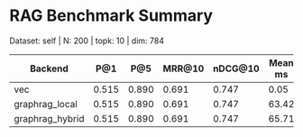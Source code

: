 # RAG Benchmark Summary
Dataset: self | N: 200 | topk: 10 | dim: 784

| Backend | P@1 | P@5 | MRR@10 | nDCG@10 | Mean ms | P95 ms |
|---------|-----|-----|--------|---------|---------|--------|
| vec | 0.515 | 0.890 | 0.691 | 0.747 | 0.05 | 0.06 |
| graphrag_local | 0.515 | 0.890 | 0.691 | 0.747 | 63.42 | 228.62 |
| graphrag_hybrid | 0.515 | 0.890 | 0.691 | 0.747 | 65.71 | 234.26 |